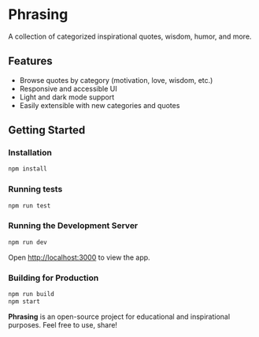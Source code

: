 # Phrasing

A collection of categorized inspirational quotes, wisdom, humor, and more.

## Features

- Browse quotes by category (motivation, love, wisdom, etc.)
- Responsive and accessible UI
- Light and dark mode support
- Easily extensible with new categories and quotes

## Getting Started

### Installation

```bash
npm install
```

### Running tests

```bash
npm run test
```

### Running the Development Server

```bash
npm run dev
```

Open [http://localhost:3000](http://localhost:3000) to view the app.

### Building for Production

```bash
npm run build
npm start
```

**Phrasing** is an open-source project for educational and inspirational purposes. Feel free to use, share!
